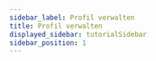 ```yaml
---
sidebar_label: Profil verwalten
title: Profil verwalten
displayed_sidebar: tutorialSidebar
sidebar_position: 1
---
```


